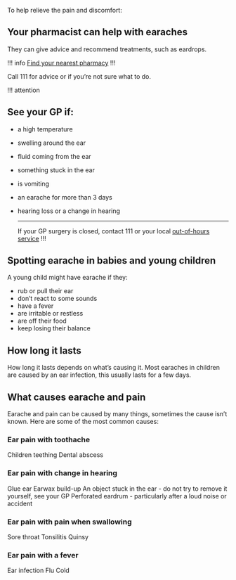
To help relieve the pain and discomfort: 

## Your pharmacist can help with earaches

They can give advice and recommend treatments, such as eardrops. 

!!! info
[Find your nearest pharmacy](https://beta.nhs.uk/finders/find-help)
!!!

Call 111 for advice or if you’re not sure what to do.

!!! attention
  ## See your GP if:
- a high temperature
- swelling around the ear
- fluid coming from the ear
- something stuck in the ear
- is vomiting
- an earache for more than 3 days
- hearing loss or a change in hearing
  <hr>
  
  If your GP surgery is closed, contact 111 or your local [out-of-hours service](#)
!!!

## Spotting earache in babies and young children

A young child might have earache if they:

- rub or pull their ear
- don’t react to some sounds
- have a fever
- are irritable or restless
- are off their food
- keep losing their balance

## How long it lasts 

How long it lasts depends on what’s causing it.  Most earaches in children are caused by an ear infection, this usually lasts for a few days. 

## What causes earache and pain

Earache and pain can be caused by many things, sometimes the cause isn’t known.  Here are some of the most common causes:  

### Ear pain with toothache 
Children teething 
Dental abscess

### Ear pain with change in hearing
Glue ear
Earwax build-up
An object stuck in the ear - do not try to remove it yourself, see your GP
Perforated eardrum - particularly after a loud noise or accident

### Ear pain with pain when swallowing
Sore throat
Tonsilitis
Quinsy

### Ear pain with a fever
Ear infection
Flu
Cold